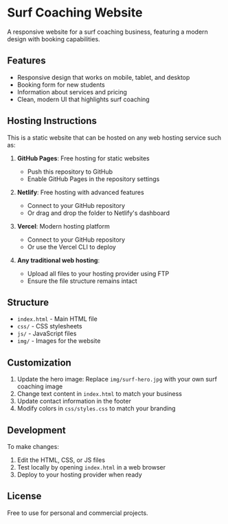 # Surf Coaching Website

A responsive website for a surf coaching business, featuring a modern design with booking capabilities.

## Features

- Responsive design that works on mobile, tablet, and desktop
- Booking form for new students
- Information about services and pricing
- Clean, modern UI that highlights surf coaching

## Hosting Instructions

This is a static website that can be hosted on any web hosting service such as:

1. **GitHub Pages**: Free hosting for static websites

   - Push this repository to GitHub
   - Enable GitHub Pages in the repository settings

2. **Netlify**: Free hosting with advanced features

   - Connect to your GitHub repository
   - Or drag and drop the folder to Netlify's dashboard

3. **Vercel**: Modern hosting platform

   - Connect to your GitHub repository
   - Or use the Vercel CLI to deploy

4. **Any traditional web hosting**:
   - Upload all files to your hosting provider using FTP
   - Ensure the file structure remains intact

## Structure

- `index.html` - Main HTML file
- `css/` - CSS stylesheets
- `js/` - JavaScript files
- `img/` - Images for the website

## Customization

1. Update the hero image: Replace `img/surf-hero.jpg` with your own surf coaching image
2. Change text content in `index.html` to match your business
3. Update contact information in the footer
4. Modify colors in `css/styles.css` to match your branding

## Development

To make changes:

1. Edit the HTML, CSS, or JS files
2. Test locally by opening `index.html` in a web browser
3. Deploy to your hosting provider when ready

## License

Free to use for personal and commercial projects.
